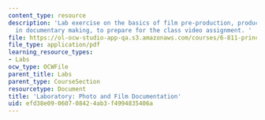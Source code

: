 ```yaml
---
content_type: resource
description: 'Lab exercise on the basics of film pre-production, production and post-production
  in documentary making, to prepare for the class video assignment. '
file: https://ol-ocw-studio-app-qa.s3.amazonaws.com/courses/6-811-principles-and-practice-of-assistive-technology-fall-2014/efd38e09060708424ab3f4994835406a_MIT6_811F14_Lab3.pdf
file_type: application/pdf
learning_resource_types:
- Labs
ocw_type: OCWFile
parent_title: Labs
parent_type: CourseSection
resourcetype: Document
title: 'Laboratory: Photo and Film Documentation'
uid: efd38e09-0607-0842-4ab3-f4994835406a
---
```

